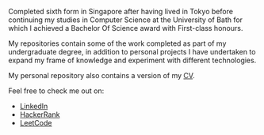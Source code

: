 Completed sixth form in Singapore after having lived in Tokyo before continuing my studies in Computer Science at the University of Bath for which I achieved a Bachelor Of Science award with First-class honours. 

My repositories contain some of the work completed as part of my undergraduate degree, in addition to personal projects I have undertaken to expand my frame of knowledge and experiment with different technologies. 

My personal repository also contains a version of my [CV](https://github.com/oeisenberg/oeisenberg/blob/master/Oliver%20Eisenberg%2C%20CV.pdf).

Feel free to check me out on:
- [LinkedIn](https://www.linkedin.com/in/olivereisenberg)
- [HackerRank](https://www.hackerrank.com/oliver_eisenber1)
- [LeetCode](https://leetcode.com/oeisenberg/)

<!--
**oeisenberg/oeisenberg** is a ✨ _special_ ✨ repository because its `README.md` (this file) appears on your GitHub profile.

Here are some ideas to get you started:

- 🔭 I’m currently working on ...
- 🌱 I’m currently learning ...
- 👯 I’m looking to collaborate on ...
- 🤔 I’m looking for help with ...
- 💬 Ask me about ...
- 📫 How to reach me: ...
- 😄 Pronouns: ...
- ⚡ Fun fact: ...
-->
